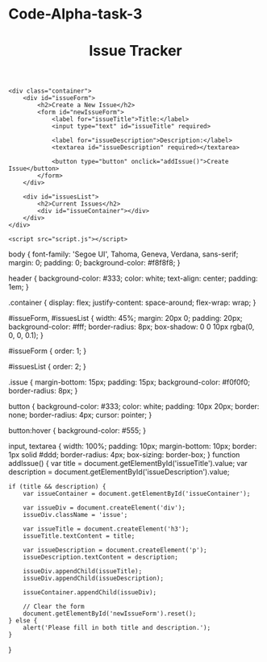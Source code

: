 # Code-Alpha-task-3
<!DOCTYPE html>
<html lang="en">
<head>
    <meta charset="UTF-8">
    <meta name="viewport" content="width=device-width, initial-scale=1.0">
    <title>Issue Tracker</title>
    <link rel="stylesheet" href="style.css">
</head>
<body>
    <header>
        <h1>Issue Tracker</h1>
    </header>

    <div class="container">
        <div id="issueForm">
            <h2>Create a New Issue</h2>
            <form id="newIssueForm">
                <label for="issueTitle">Title:</label>
                <input type="text" id="issueTitle" required>

                <label for="issueDescription">Description:</label>
                <textarea id="issueDescription" required></textarea>

                <button type="button" onclick="addIssue()">Create Issue</button>
            </form>
        </div>

        <div id="issuesList">
            <h2>Current Issues</h2>
            <div id="issueContainer"></div>
        </div>
    </div>

    <script src="script.js"></script>
</body>
</html>
body {
    font-family: 'Segoe UI', Tahoma, Geneva, Verdana, sans-serif;
    margin: 0;
    padding: 0;
    background-color: #f8f8f8;
}

header {
    background-color: #333;
    color: white;
    text-align: center;
    padding: 1em;
}

.container {
    display: flex;
    justify-content: space-around;
    flex-wrap: wrap;
}

#issueForm, #issuesList {
    width: 45%;
    margin: 20px 0;
    padding: 20px;
    background-color: #fff;
    border-radius: 8px;
    box-shadow: 0 0 10px rgba(0, 0, 0, 0.1);
}

#issueForm {
    order: 1;
}

#issuesList {
    order: 2;
}

.issue {
    margin-bottom: 15px;
    padding: 15px;
    background-color: #f0f0f0;
    border-radius: 8px;
}

button {
    background-color: #333;
    color: white;
    padding: 10px 20px;
    border: none;
    border-radius: 4px;
    cursor: pointer;
}

button:hover {
    background-color: #555;
}

input, textarea {
    width: 100%;
    padding: 10px;
    margin-bottom: 10px;
    border: 1px solid #ddd;
    border-radius: 4px;
    box-sizing: border-box;
}
function addIssue() {
    var title = document.getElementById('issueTitle').value;
    var description = document.getElementById('issueDescription').value;

    if (title && description) {
        var issueContainer = document.getElementById('issueContainer');

        var issueDiv = document.createElement('div');
        issueDiv.className = 'issue';

        var issueTitle = document.createElement('h3');
        issueTitle.textContent = title;

        var issueDescription = document.createElement('p');
        issueDescription.textContent = description;

        issueDiv.appendChild(issueTitle);
        issueDiv.appendChild(issueDescription);

        issueContainer.appendChild(issueDiv);

        // Clear the form
        document.getElementById('newIssueForm').reset();
    } else {
        alert('Please fill in both title and description.');
    }
}
